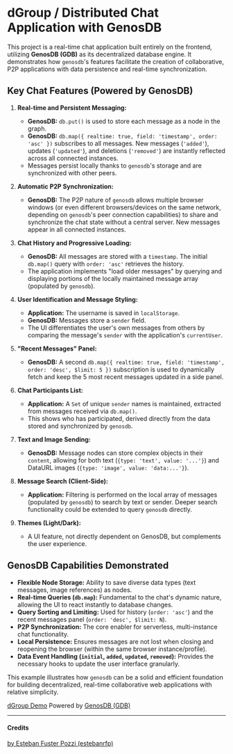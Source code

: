 # dGroup / Distributed Chat Application with GenosDB

This project is a real-time chat application built entirely on the frontend, utilizing **GenosDB (GDB)** as its decentralized database engine. It demonstrates how `genosdb`'s features facilitate the creation of collaborative, P2P applications with data persistence and real-time synchronization.

## Key Chat Features (Powered by GenosDB)

1.  **Real-time and Persistent Messaging:**
    *   **GenosDB:** `db.put()` is used to store each message as a node in the graph.
    *   **GenosDB:** `db.map({ realtime: true, field: 'timestamp', order: 'asc' })` subscribes to all messages. New messages (`'added'`), updates (`'updated'`), and deletions (`'removed'`) are instantly reflected across all connected instances.
    *   Messages persist locally thanks to `genosdb`'s storage and are synchronized with other peers.

2.  **Automatic P2P Synchronization:**
    *   **GenosDB:** The P2P nature of `genosdb` allows multiple browser windows (or even different browsers/devices on the same network, depending on `genosdb`'s peer connection capabilities) to share and synchronize the chat state without a central server. New messages appear in all connected instances.

3.  **Chat History and Progressive Loading:**
    *   **GenosDB:** All messages are stored with a `timestamp`. The initial `db.map()` query with `order: 'asc'` retrieves the history.
    *   The application implements "load older messages" by querying and displaying portions of the locally maintained message array (populated by `genosdb`).

4.  **User Identification and Message Styling:**
    *   **Application:** The username is saved in `localStorage`.
    *   **GenosDB:** Messages store a `sender` field.
    *   The UI differentiates the user's own messages from others by comparing the message's `sender` with the application's `currentUser`.

5.  **"Recent Messages" Panel:**
    *   **GenosDB:** A second `db.map({ realtime: true, field: 'timestamp', order: 'desc', $limit: 5 })` subscription is used to dynamically fetch and keep the 5 most recent messages updated in a side panel.

6.  **Chat Participants List:**
    *   **Application:** A `Set` of unique `sender` names is maintained, extracted from messages received via `db.map()`.
    *   This shows who has participated, derived directly from the data stored and synchronized by `genosdb`.

7.  **Text and Image Sending:**
    *   **GenosDB:** Message nodes can store complex objects in their `content`, allowing for both text (`{type: 'text', value: '...'}`) and DataURL images (`{type: 'image', value: 'data:...'}`).

8.  **Message Search (Client-Side):**
    *   **Application:** Filtering is performed on the local array of messages (populated by `genosdb`) to search by text or sender. Deeper search functionality could be extended to query `genosdb` directly.

9.  **Themes (Light/Dark):**
    *   A UI feature, not directly dependent on GenosDB, but complements the user experience.

## GenosDB Capabilities Demonstrated

*   **Flexible Node Storage:** Ability to save diverse data types (text messages, image references) as nodes.
*   **Real-time Queries (`db.map`):** Fundamental to the chat's dynamic nature, allowing the UI to react instantly to database changes.
*   **Query Sorting and Limiting:** Used for history (`order: 'asc'`) and the recent messages panel (`order: 'desc', $limit: N`).
*   **P2P Synchronization:** The core enabler for serverless, multi-instance chat functionality.
*   **Local Persistence:** Ensures messages are not lost when closing and reopening the browser (within the same browser instance/profile).
*   **Data Event Handling (`initial`, `added`, `updated`, `removed`):** Provides the necessary hooks to update the user interface granularly.

This example illustrates how `genosdb` can be a solid and efficient foundation for building decentralized, real-time collaborative web applications with relative simplicity.

[dGroup Demo](https://estebanrfp.github.io/dGroup/) Powered by [GenosDB (GDB)](https://github.com/estebanrfp/gdb)

-------------

#### Credits
[by Esteban Fuster Pozzi (estebanrfp)](https://github.com/estebanrfp)
